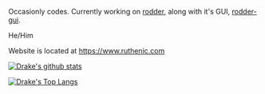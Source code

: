Occasionly codes. Currently working on [rodder](https://github.com/Ruthenic/rodder), along with it's GUI, [rodder-gui](https://github.com/Ruthenic/rodder-gui).

He/Him

Website is located at https://www.ruthenic.com

[![Drake's github stats](https://github-readme-stats.vercel.app/api?username=Ruthenic&show_icons=true&theme=dark)](https://github.com/anuraghazra/github-readme-stats)

[![Drake's Top Langs](https://github-readme-stats.vercel.app/api/top-langs/?username=Ruthenic&show_icons=true&theme=dark)](https://github.com/anuraghazra/github-readme-stats)
